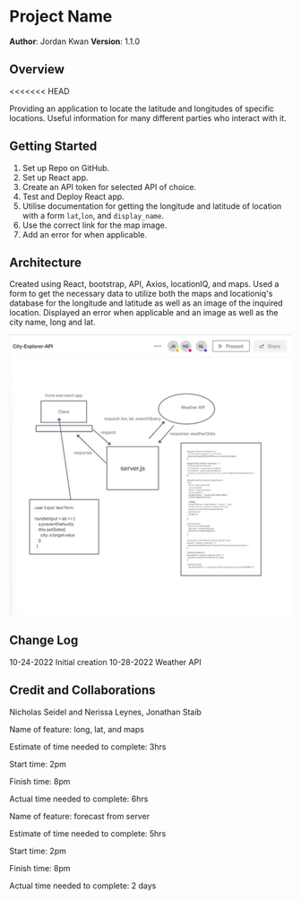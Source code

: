 # Project Name

**Author**: Jordan Kwan
**Version**: 1.1.0

## Overview
<<<<<<< HEAD

Providing an application to locate the latitude and longitudes of specific locations. Useful information for many different parties who interact with it. 

## Getting Started

1. Set up Repo on GitHub.
2. Set up React app.
3. Create an API token for selected API of choice.
4. Test and Deploy React app.
5. Utilise documentation for getting the longitude and latitude of location with a form `lat`,`lon`, and `display_name`.
6. Use the correct link for the map image.
7. Add an error for when applicable.

## Architecture

Created using React, bootstrap, API, Axios, locationIQ, and maps. Used a form to get the necessary data to utilize both the maps and locationiq's database for the longitude and latitude as well as an image of the inquired location. Displayed an error when applicable and an image as well as the city name, long and lat. 

![WRRC](./src/images/Lab.07.WRRC.jpg)

## Change Log

10-24-2022 Initial creation
10-28-2022 Weather API

## Credit and Collaborations

Nicholas Seidel and Nerissa Leynes, Jonathan Staib

Name of feature: long, lat, and maps

Estimate of time needed to complete: 3hrs

Start time: 2pm

Finish time: 8pm

Actual time needed to complete: 6hrs

Name of feature: forecast from server

Estimate of time needed to complete: 5hrs

Start time: 2pm

Finish time: 8pm

Actual time needed to complete: 2 days
